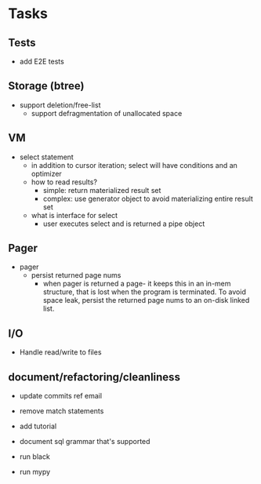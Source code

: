 # Tasks

## Tests
- add E2E tests  

## Storage (btree)
- support deletion/free-list  
  - support defragmentation of unallocated space

## VM
- select statement
  - in addition to cursor iteration; select will have conditions
    and an optimizer
  - how to read results? 
    - simple: return materialized result set       
    - complex: use generator object to avoid materializing entire result set 
  - what is interface for select
    - user executes select and is returned a pipe object

## Pager
- pager
  - persist returned page nums
    - when pager is returned a page- it keeps this in an in-mem structure, that
      is lost when the program is terminated. To avoid space leak, persist the returned
      page nums to an on-disk linked list.
      
## I/O 
- Handle read/write to files

## document/refactoring/cleanliness
- update commits ref email
- remove match statements
- add tutorial

- document sql grammar that's supported
- run black
- run mypy

